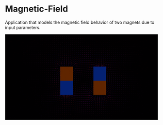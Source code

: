 # Magnetic-Field

Application that models the magnetic field behavior of two magnets due to input parameters.

![Image alt](https://github.com/Steiz321/Magnetic-Field/raw/main/images/magnet.gif)
